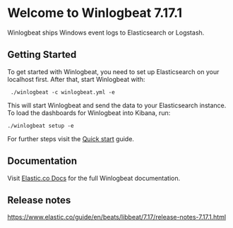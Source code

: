 # Welcome to Winlogbeat 7.17.1

Winlogbeat ships Windows event logs to Elasticsearch or Logstash.

## Getting Started

To get started with Winlogbeat, you need to set up Elasticsearch on
your localhost first. After that, start Winlogbeat with:

     ./winlogbeat -c winlogbeat.yml -e

This will start Winlogbeat and send the data to your Elasticsearch
instance. To load the dashboards for Winlogbeat into Kibana, run:

    ./winlogbeat setup -e

For further steps visit the
[Quick start](https://www.elastic.co/guide/en/beats/winlogbeat/7.17/winlogbeat-installation-configuration.html) guide.

## Documentation

Visit [Elastic.co Docs](https://www.elastic.co/guide/en/beats/winlogbeat/7.17/index.html)
for the full Winlogbeat documentation.

## Release notes

https://www.elastic.co/guide/en/beats/libbeat/7.17/release-notes-7.17.1.html
